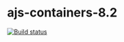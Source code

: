 # ajs-containers-8.2
[![Build status](https://ci.appveyor.com/api/projects/status/kt9nuano027mx76l?svg=true)](https://ci.appveyor.com/project/mishagukasyan/ajs-containers-8-2)
